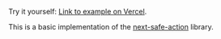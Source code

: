 Try it yourself: [Link to example on Vercel](https://next-safe-action.vercel.app/).

This is a basic implementation of the [next-safe-action](../../packages/next-safe-action) library.